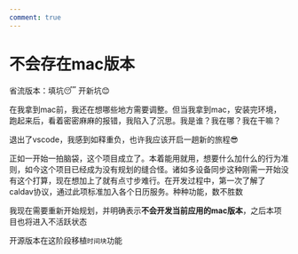 ```yaml
---
comment: true
---
```


# 不会存在mac版本

省流版本：填坑😴   开新坑😊



在我拿到mac前，我还在想哪些地方需要调整。但当我拿到mac，安装完环境，跑起来后，看着密密麻麻的报错，我陷入了沉思。我是谁？我在哪？我在干嘛？

退出了vscode，我感到如释重负，也许我应该开启一趟新的旅程😎

正如一开始一拍脑袋，这个项目成立了。本着能用就用，想要什么加什么的行为准则，如今这个项目已经成为没有规划的缝合怪。诸如多设备同步这种刚需一开始没有这个打算，现在想加上了就有点寸步难行。在开发过程中，第一次了解了caldav协议，通过此项标准加入各个日历服务。种种功能，数不胜数

我现在需要重新开始规划，并明确表示**不会开发当前应用的mac版本**，之后本项目也将进入不活跃状态

开源版本在这阶段移植`时间块`功能

